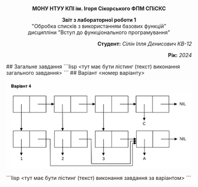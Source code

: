 <p align="center"><b>МОНУ НТУУ КПІ ім. Ігоря Сікорського ФПМ СПіСКС</b></p>
<p align="center">
<b>Звіт з лабораторної роботи 1</b><br/>
"Обробка списків з використанням базових функцій"<br/>
дисципліни "Вступ до функціонального програмування"
</p>
<p align="right"><strong>Студент:</strong> <i>Сілін Ілля Денисович КВ-12</i><p>
<p align="right"><strong>Рік:</strong> <i>2024</i><p>
## Загальне завдання
<!--лістинг пунктів загального завдання можна навести в одному блоці коду із коментаряякі позначають початок виконання окремих пунктів, або ж розділити весь лістинг на окреблоки коду і додати для них підзаголовки (напр. ### Пункт 1)-->
```lisp
<тут має бути лістинг (текст) виконання загального завдання>
```
## Варіант <номер варіанту>
<p align="center">
<img src="lab-1-variant.png">
</p>
```lisp
<тут має бути лістинг (текст) виконання завдання за варіантом>
```
